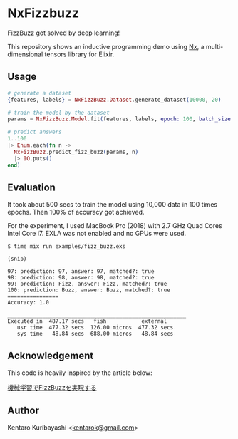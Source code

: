 # NxFizzbuzz

FizzBuzz got solved by deep learning!

This repository shows an inductive programming demo using [Nx](https://github.com/elixir-nx/nx), a multi-dimensional tensors library for Elixir.

## Usage

```elixir
# generate a dataset
{features, labels} = NxFizzBuzz.Dataset.generate_dataset(10000, 20)

# train the model by the dataset
params = NxFizzBuzz.Model.fit(features, labels, epoch: 100, batch_size: 50, hidden_size: 8)

# predict answers
1..100
|> Enum.each(fn n ->
  NxFizzBuzz.predict_fizz_buzz(params, n)
  |> IO.puts()
end)
```

## Evaluation

It took about 500 secs to train the model using 10,000 data in 100 times epochs. Then 100% of accuracy got achieved.

For the experiment, I used MacBook Pro (2018) with 2.7 GHz Quad Cores Intel Core i7. EXLA was not enabled and no GPUs were used.

```
$ time mix run examples/fizz_buzz.exs

(snip)

97: prediction: 97, answer: 97, matched?: true
98: prediction: 98, answer: 98, matched?: true
99: prediction: Fizz, answer: Fizz, matched?: true
100: prediction: Buzz, answer: Buzz, matched?: true
================
Accuracy: 1.0

________________________________________________________
Executed in  487.17 secs   fish           external
   usr time  477.32 secs  126.00 micros  477.32 secs
   sys time   48.84 secs  688.00 micros   48.84 secs
```

## Acknowledgement

This code is heavily inspired by the article below:

[機械学習でFizzBuzzを実現する](https://zenn.dev/tokoroten/articles/c311cf6e3fc8ac)

## Author

Kentaro Kuribayashi &lt;kentarok@gmail.com&gt;
